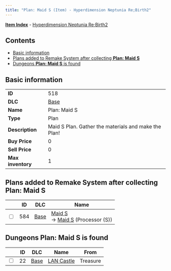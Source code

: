 ```yaml
---
title: "Plan: Maid S (Item) - Hyperdimension Neptunia Re;Birth2"
---
```


[**Item Index**](/neptunia/rb2/item/index.html) - [Hyperdimension Neptunia Re;Birth2](/neptunia/rb2)

## Contents

- [Basic information](#basic-information)
- [Plans added to Remake System after collecting **Plan: Maid S**](#plans-added-to-remake-system-after-collecting-plan-maid-s)
- [Dungeons **Plan: Maid S** is found](#dungeons-plan-maid-s-is-found)

## Basic information

|   |   |
| -- | -- |
| **ID** | 518 |
| **DLC** | [Base](/neptunia/rb2/dlc/0-base.html) |
| **Name** | Plan: Maid S |
| **Type** | Plan |
| **Description** | Maid S Plan. Gather the materials and make the Plan! |
| **Buy Price** | 0 |
| **Sell Price** | 0 |
| **Max inventory** | 1 |

## Plans added to Remake System after collecting **Plan: Maid S**

|    | ID | DLC | Name |
| -- | -- | --- | ---- |
| <input type="checkbox" id="rb2-remake-0-584" class="trackbox" /> | 584 | [Base](/neptunia/rb2/dlc/0-base.html) | [Maid S](/neptunia/rb2/remake/0-584-maid-s.html)<br />→ [Maid S](/neptunia/rb2/item/0-3441-maid-s.html) (Processor (S)) |

## Dungeons **Plan: Maid S** is found

|    | ID | DLC | Name | From |
| -- | -- | --- | ---- | ---- |
| <input type="checkbox" id="rb2-dungeon-0-22" class="trackbox" /> | 22 | [Base](/neptunia/rb2/dlc/0-base.html) | [LAN Castle](/neptunia/rb2/dungeon/0-22-lan-castle.html) | Treasure |